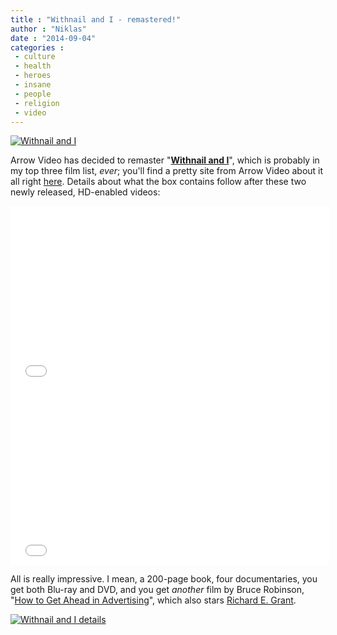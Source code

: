 ```yaml
---
title : "Withnail and I - remastered!"
author : "Niklas"
date : "2014-09-04"
categories : 
 - culture
 - health
 - heroes
 - insane
 - people
 - religion
 - video
---
```


[![Withnail and I](https://niklasblog.com/wp-content/design_2-1-510x230.jpg)](https://niklasblog.com/wp-content/design_2-1.jpg)

Arrow Video has decided to remaster "**[Withnail and I](http://letterboxd.com/film/withnail-i)**", which is probably in my top three film list, _ever_; you'll find a pretty site from Arrow Video about it all right [here](http://withnailfilm.com). Details about what the box contains follow after these two newly released, HD-enabled videos:

<iframe width="510" height="287" src="//www.youtube-nocookie.com/embed/CDeWpMUDwR0?rel=0" frameborder="0" allowfullscreen></iframe>

<iframe width="510" height="287" src="//www.youtube-nocookie.com/embed/IGIlAMk4AVY?rel=0" frameborder="0" allowfullscreen></iframe>

All is really impressive. I mean, a 200-page book, four documentaries, you get both Blu-ray and DVD, and you get _another_ film by Bruce Robinson, "[How to Get Ahead in Advertising](http://letterboxd.com/film/how-to-get-ahead-in-advertising)", which also stars [Richard E. Grant](http://en.wikipedia.org/wiki/Richard_E._Grant).

[![Withnail and I details](https://niklasblog.com/wp-content/2014-09-04_1005-510x298.png)](https://niklasblog.com/wp-content/2014-09-04_1005.png)
